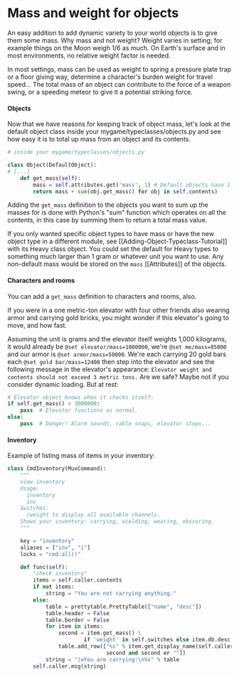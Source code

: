 # Mass and weight for objects


An easy addition to add dynamic variety to your world objects is to give them some mass.  Why mass
and not weight? Weight varies in setting; for example things on the Moon weigh 1/6 as much.  On
Earth's surface and in most environments, no relative weight factor is needed.

In most settings, mass can be used as weight to spring a pressure plate trap or a floor giving way,
determine a character's burden weight for travel speed...   The total mass of an object can
contribute to the force of a weapon swing, or a speeding meteor to give it a potential striking
force.

#### Objects

Now that we have reasons for keeping track of object mass, let's look at the default object class
inside your mygame/typeclasses/objects.py and see how easy it is to total up mass from an object and
its contents.

```python
# inside your mygame/typeclasses/objects.py

class Object(DefaultObject):
# [...]
    def get_mass(self):
        mass = self.attributes.get('mass', 1) # Default objects have 1 unit mass.
        return mass + sum(obj.get_mass() for obj in self.contents)
```

Adding the `get_mass` definition to the objects you want to sum up the masses for is done with
Python's "sum" function which operates on all the contents, in this case by summing them to
return a total mass value.

If you only wanted specific object types to have mass or have the new object type in a different
module, see [[Adding-Object-Typeclass-Tutorial]] with its Heavy class object. You could set the
default for Heavy types to something much larger than 1 gram or whatever unit you want to use.  Any
non-default mass would be stored on the `mass` [[Attributes]] of the objects.


#### Characters and rooms

You can add a `get_mass` definition to characters and rooms, also.

If you were in a one metric-ton elevator with four other friends also wearing armor and carrying gold bricks, you might wonder if this elevator's going to move, and how fast.

Assuming the unit is grams and the elevator itself weights 1,000 kilograms, it would already be
`@set elevator/mass=1000000`, we're `@set me/mass=85000` and our armor is `@set armor/mass=50000`.
We're each carrying 20 gold bars each `@set gold bar/mass=12400` then step into the elevator and see
the following message in the elevator's appearance: `Elevator weight and contents should not exceed
3 metric tons.` Are we safe?  Maybe not if you consider dynamic loading. But at rest:

```python
# Elevator object knows when it checks itself:
if self.get_mass() < 3000000:
    pass  # Elevator functions as normal.
else:
    pass  # Danger! Alarm sounds, cable snaps, elevator stops...
```

#### Inventory
Example of listing mass of items in your inventory:

```python
class CmdInventory(MuxCommand):
    """
    view inventory
    Usage:
      inventory
      inv
    Switches:
      /weight to display all available channels.
    Shows your inventory: carrying, wielding, wearing, obscuring.
    """

    key = "inventory"
    aliases = ["inv", "i"]
    locks = "cmd:all()"

    def func(self):
        "check inventory"
        items = self.caller.contents
        if not items:
            string = "You are not carrying anything."
        else:
            table = prettytable.PrettyTable(["name", "desc"])
            table.header = False
            table.border = False
            for item in items:
                second = item.get_mass() \
                        if 'weight' in self.switches else item.db.desc
                table.add_row(["%s" % item.get_display_name(self.caller.sessions),
                               second and second or ""])
            string = "|wYou are carrying:\n%s" % table
        self.caller.msg(string)

```
